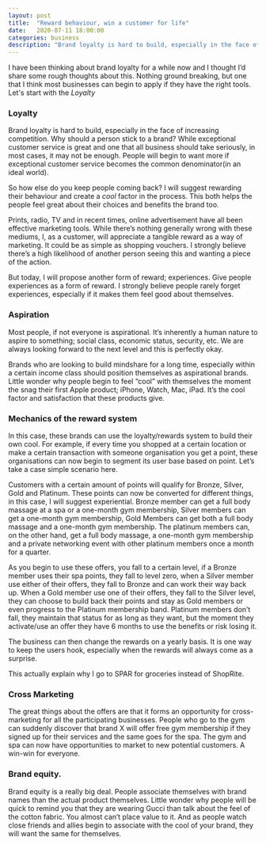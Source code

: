 ```yaml
---
layout: post
title:  "Reward behaviour, win a customer for life"
date:   2020-07-11 18:00:00
categories: business
description: "Brand loyalty is hard to build, especially in the face of increasing competition"
---
```

I have been thinking about brand loyalty for a while now and I thought I’d share some rough thoughts about this. Nothing ground breaking, but one that I think most businesses can begin to apply if they have the right tools. Let's start with the _Loyalty_

### Loyalty
Brand loyalty is hard to build, especially in the face of increasing competition. Why should a person stick to a brand? While exceptional customer service is great and one that all business should take seriously, in most cases, it may not be enough. 
People will begin to want more if exceptional customer service becomes  the common denominator(in an ideal world).

So how else do you keep people coming back? I will suggest rewarding their behaviour and create a _cool_ factor in the process. This both helps the people feel great about their choices and benefits the brand too. 

Prints, radio, TV and in recent times, online advertisement have all been effective marketing tools. While there’s nothing generally wrong with these mediums, I, as a customer, will appreciate a tangible reward as a way of marketing. It could be as simple as shopping vouchers. I strongly believe there’s a high likelihood of another person seeing this and wanting a piece of the action. 

But today, I will propose another form of reward; experiences. Give people experiences as a form of reward. I strongly believe people rarely forget experiences, especially if it makes them feel good about themselves. 

### Aspiration
Most people, if not everyone is aspirational. It’s inherently a human nature to aspire to something; social class, economic status, security, etc. We are always looking forward to the next level and this is perfectly okay. 

Brands who are looking to build mindshare for a long time, especially within a certain income class should position themselves as aspirational brands. Little wonder why people begin to feel “cool” with themselves the moment the snag their first Apple product; iPhone, Watch, Mac, iPad. It’s the cool factor and satisfaction that these products give. 

### Mechanics of the reward system
In this case, these brands can use the loyalty/rewards system to build their own cool. For example, if every time you shopped at a certain location or make a certain transaction with someone organisation you get a point, these organisations can now begin to segment its user base based on point. Let’s take a case simple scenario here. 

Customers with a certain amount of points will qualify for Bronze, Silver, Gold and Platinum. These points can now be converted for different things, in this case, I will suggest experiential. Bronze member can get a full body massage at a spa or a one-month gym membership, Silver members can get a one-month gym membership, Gold Members can get both a full body massage and a one-month gym membership. The platinum members can, on the other hand, get a full body massage, a one-month gym membership and a private networking event with other platinum members once a month for a quarter. 

As you begin to use these offers, you fall to a certain level, if a Bronze member uses their spa points, they fall to level zero, when a Silver member use either of their offers, they fall to Bronze and can work their way back up. When a Gold member use one of their offers, they fall to the Silver level, they can choose to build back their points and stay as Gold members or even progress to the Platinum membership band. Platinum members don’t fall, they maintain that status for as long as they want, but the moment they activate/use an offer they have 6 months to use the benefits or risk losing it. 

The business can then change the rewards on a yearly basis. It is one way to keep the users hook, especially when the rewards will always come as a surprise. 

This actually explain why I go to SPAR for groceries instead of ShopRite. 

### Cross Marketing
The great things about the offers are that it forms an opportunity for cross-marketing for all the participating businesses. People who go to the gym can suddenly discover that brand X will offer free gym membership if they signed up for their services and the same goes for the spa. The gym and spa can now have opportunities to market to new potential customers. A win-win for everyone. 

### Brand equity.
Brand equity is a really big deal. People associate themselves with brand names than the actual product themselves. Little wonder why people will be quick to remind you that they are wearing Gucci than talk about the feel of the cotton fabric. You almost can’t place value to it. And as people watch close friends and allies begin to associate with the cool of your brand, they will want the same for themselves.